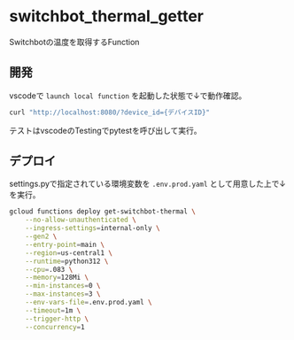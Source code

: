 # switchbot_thermal_getter
Switchbotの温度を取得するFunction

## 開発

vscodeで `launch local function` を起動した状態で↓で動作確認。
```bash
curl "http://localhost:8080/?device_id={デバイスID}"
```

テストはvscodeのTestingでpytestを呼び出して実行。

## デプロイ
settings.pyで指定されている環境変数を `.env.prod.yaml` として用意した上で↓を実行。

```bash
gcloud functions deploy get-switchbot-thermal \
    --no-allow-unauthenticated \
    --ingress-settings=internal-only \
    --gen2 \
    --entry-point=main \
    --region=us-central1 \
    --runtime=python312 \
    --cpu=.083 \
    --memory=128Mi \
    --min-instances=0 \
    --max-instances=3 \
    --env-vars-file=.env.prod.yaml \
    --timeout=1m \
    --trigger-http \
    --concurrency=1
```

